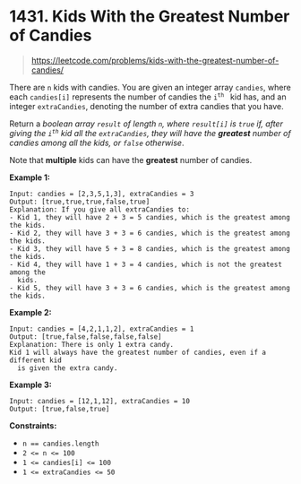 # 1431. Kids With the Greatest Number of Candies

> <https://leetcode.com/problems/kids-with-the-greatest-number-of-candies/>

There are `n` kids with candies. You are given an integer array `candies`, where
each `candies[i]` represents the number of candies the <code>i<sup>th</sup>
</code> kid has, and an integer `extraCandies`, denoting the number of extra
candies that you have.

Return a *boolean array `result` of length `n`, where `result[i]` is `true` if,
after giving the <code>i<sup>th</sup></code> kid all the `extraCandies`, they
will have the **greatest** number of candies among all the kids, or `false`
otherwise*.

Note that **multiple** kids can have the **greatest** number of candies.

**Example 1:**

```text
Input: candies = [2,3,5,1,3], extraCandies = 3
Output: [true,true,true,false,true] 
Explanation: If you give all extraCandies to:
- Kid 1, they will have 2 + 3 = 5 candies, which is the greatest among the kids.
- Kid 2, they will have 3 + 3 = 6 candies, which is the greatest among the kids.
- Kid 3, they will have 5 + 3 = 8 candies, which is the greatest among the kids.
- Kid 4, they will have 1 + 3 = 4 candies, which is not the greatest among the
  kids.
- Kid 5, they will have 3 + 3 = 6 candies, which is the greatest among the kids.
```

**Example 2:**

```text
Input: candies = [4,2,1,1,2], extraCandies = 1
Output: [true,false,false,false,false] 
Explanation: There is only 1 extra candy.
Kid 1 will always have the greatest number of candies, even if a different kid
  is given the extra candy.
```

**Example 3:**

```text
Input: candies = [12,1,12], extraCandies = 10
Output: [true,false,true]
```

**Constraints:**

- `n == candies.length`
- `2 <= n <= 100`
- `1 <= candies[i] <= 100`
- `1 <= extraCandies <= 50`
